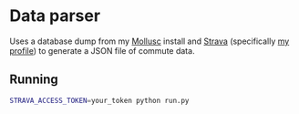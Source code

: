 # Data parser

Uses a database dump from my [Mollusc][mollusc] install and
[Strava][strava] (specifically [my profile][strava-me]) to
generate a JSON file of commute data.

[mollusc]: https://github.com/jwheare/mollusc
[strava]: http://www.strava.com/
[strava-me]: http://www.strava.com/athletes/alexmuller

## Running

```bash
STRAVA_ACCESS_TOKEN=your_token python run.py
```
